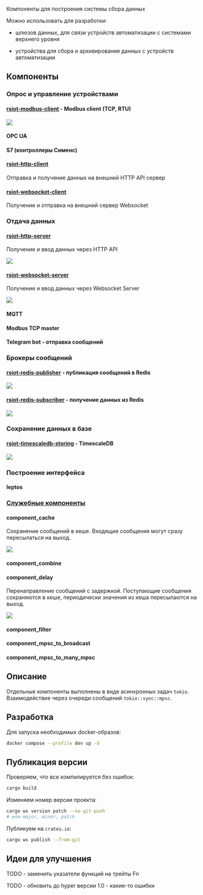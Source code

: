 Компоненты для построения системы сбора данных

Можно использовать для разработки:

- шлюзов данных, для связи устройств автоматизации с системами верхнего уровня

- устройства для сбора и архивирования данных с устройств автоматизации

## Компоненты

### Опрос и управление устройствами

#### [rsiot-modbus-client](./rsiot-modbus-client/README.md) - Modbus client (TCP, RTU)

![](./doc/component-modbus-client.svg)

#### OPC UA

#### S7 (контроллеры Сименс)

#### [rsiot-http-client](./rsiot-http-client/README.md)

Отправка и получение данных на внешний HTTP API сервер

#### [rsiot-websocket-client](./rsiot-websocket-client/README.md)

Получение и отправка на внешний сервер Websocket

### Отдача данных

#### [rsiot-http-server](./rsiot-http-server/README.md)

Получение и ввод данных через HTTP API

![](./doc/component-http-server.svg)

#### [rsiot-websocket-server](./rsiot-websocket-server/README.md)

Получение и ввод данных через Websocket Server

![](./doc/component-websocket-server.svg)

#### MQTT

#### Modbus TCP master

#### Telegram bot - отправка сообщений

### Брокеры сообщений

#### [rsiot-redis-publisher](./rsiot-redis-publisher/README.md) - публикация сообщений в Redis

![](./doc/component-redis-publisher.svg)

#### [rsiot-redis-subscriber](./rsiot-redis-subscriber/README.md) - получение данных из Redis

![](./doc/component-redis-subscriber.svg)

### Сохранение данных в базе

#### [rsiot-timescaledb-storing](./rsiot-timescaledb-storing/README.md) - TimescaleDB

![](./doc/component-timescaledb-storing.svg)

### Построение интерфейса

#### leptos

### [Служебные компоненты](./rsiot-extra-components/README.md)

#### component_cache

Сохранение сообщений в кеше. Входящие сообщения могут сразу пересылаться на выход.

![](./doc/component-cache.svg)

#### component_combine

#### component_delay

Перенаправление сообщений с задержкой. Поступающие сообщения сохраняются в кеше, периодически значения из кеша пересылаются на выход.

![](./doc/component-delay.svg)

#### component_filter

#### component_mpsc_to_broadcast

#### component_mpsc_to_many_mpsc

## Описание

Отдельные компоненты выполнены в виде асинхронных задач `tokio`. Взаимодействие через очереди сообщений `tokio::sync::mpsc`.

## Разработка

Для запуска необходимых docker-образов:

```bash
docker compose --profile dev up -d
```

## Публикация версии

Проверяем, что все компилируется без ошибок:

```bash
cargo build
```

Изменяем номер версии проекта:

```bash
cargo ws version patch --no-git-push
# или major, minor, patch
```

Публикуем на `crates.io`:

```bash
cargo ws publish --from-git
```

## Идеи для улучшения

TODO - заменить указатели функций на трейты Fn

TODO - обновить до hyper версии 1.0 - какие-то ошибки
